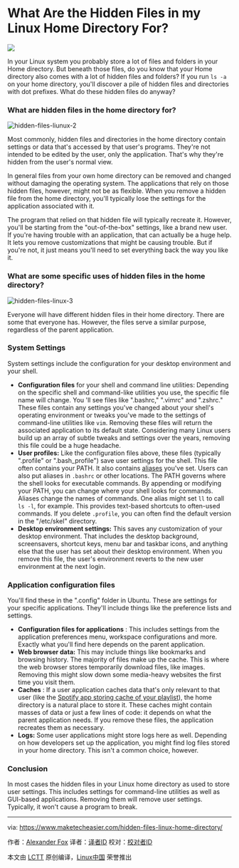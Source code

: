 What Are the Hidden Files in my Linux Home Directory For?
======

![](https://www.maketecheasier.com/assets/uploads/2017/06/hidden-files-linux-hero.png)

In your Linux system you probably store a lot of files and folders in your Home directory. But beneath those files, do you know that your Home directory also comes with a lot of hidden files and folders? If you run `ls -a` on your home directory, you'll discover a pile of hidden files and directories with dot prefixes. What do these hidden files do anyway?

### What are hidden files in the home directory for?

![hidden-files-liunux-2][1]

Most commonly, hidden files and directories in the home directory contain settings or data that's accessed by that user's programs. They're not intended to be edited by the user, only the application. That's why they're hidden from the user's normal view.

In general files from your own home directory can be removed and changed without damaging the operating system. The applications that rely on those hidden files, however, might not be as flexible. When you remove a hidden file from the home directory, you'll typically lose the settings for the application associated with it.

The program that relied on that hidden file will typically recreate it. However, you'll be starting from the "out-of-the-box" settings, like a brand new user. If you're having trouble with an application, that can actually be a huge help. It lets you remove customizations that might be causing trouble. But if you're not, it just means you'll need to set everything back the way you like it.


### What are some specific uses of hidden files in the home directory?
![hidden-files-linux-3][2]

Everyone will have different hidden files in their home directory. There are some that everyone has. However, the files serve a similar purpose, regardless of the parent application.

### System Settings

System settings include the configuration for your desktop environment and your shell.

  *  **Configuration files** for your shell and command line utilities: Depending on the specific shell and command-like utilities you use, the specific file name will change. You 'll see files like ".bashrc," ".vimrc" and ".zshrc." These files contain any settings you've changed about your shell's operating environment or tweaks you've made to the settings of command-line utilities like `vim`. Removing these files will return the associated application to its default state. Considering many Linux users build up an array of subtle tweaks and settings over the years, removing this file could be a huge headache.
  *  **User profiles:** Like the configuration files above, these files (typically ".profile" or ".bash_profile") save user settings for the shell. This file often contains your PATH. It also contains [aliases][3] you've set. Users can also put aliases in `.bashrc` or other locations. The PATH governs where the shell looks for executable commands. By appending or modifying your PATH, you can change where your shell looks for commands. Aliases change the names of commands. One alias might set `ll` to call `ls -l`, for example. This provides text-based shortcuts to often-used commands. If you delete `.profile`, you can often find the default version in the "/etc/skel" directory.
  *  **Desktop environment settings:** This saves any customization of your desktop environment. That includes the desktop background, screensavers, shortcut keys, menu bar and taskbar icons, and anything else that the user has set about their desktop environment. When you remove this file, the user's environment reverts to the new user environment at the next login.



### Application configuration files

You'll find these in the ".config" folder in Ubuntu. These are settings for your specific applications. They'll include things like the preference lists and settings.

  *  **Configuration files for applications** : This includes settings from the application preferences menu, workspace configurations and more. Exactly what you'll find here depends on the parent application.
  *  **Web browser data:** This may include things like bookmarks and browsing history. The majority of files make up the cache. This is where the web browser stores temporarily download files, like images. Removing this might slow down some media-heavy websites the first time you visit them.
  *  **Caches** : If a user application caches data that's only relevant to that user (like the [Spotify app storing cache of your playlist][4]), the home directory is a natural place to store it. These caches might contain masses of data or just a few lines of code: it depends on what the parent application needs. If you remove these files, the application recreates them as necessary.
  *  **Logs:** Some user applications might store logs here as well. Depending on how developers set up the application, you might find log files stored in your home directory. This isn't a common choice, however.


### Conclusion
In most cases the hidden files in your Linux home directory as used to store user settings. This includes settings for command-line utilities as well as GUI-based applications. Removing them will remove user settings. Typically, it won't cause a program to break.

--------------------------------------------------------------------------------

via: https://www.maketecheasier.com/hidden-files-linux-home-directory/

作者：[Alexander Fox][a]
译者：[译者ID](https://github.com/译者ID)
校对：[校对者ID](https://github.com/校对者ID)

本文由 [LCTT](https://github.com/LCTT/TranslateProject) 原创编译，[Linux中国](https://linux.cn/) 荣誉推出

[a]:https://www.maketecheasier.com/author/alexfox/
[1]:https://www.maketecheasier.com/assets/uploads/2017/06/hidden-files-liunux-2.png (hidden-files-liunux-2)
[2]:https://www.maketecheasier.com/assets/uploads/2017/06/hidden-files-linux-3.png (hidden-files-linux-3)
[3]:https://www.maketecheasier.com/making-the-linux-command-line-a-little-friendlier/#aliases
[4]:https://www.maketecheasier.com/clear-spotify-cache/
